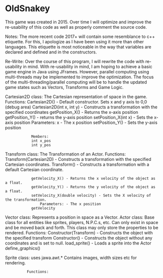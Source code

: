 # OldSnakey
This game was created in 2015. Over time I will optimize and improve the re-usability of this code as well as properly comment the source code.

Notes: The more recent code 2017+ will contain some resemblance to c++ etiquette. For this, I apologize as I have been using it more than other languages.
		This etiquette is most noticeable in the way that variables are declared and defined and in the constructors.

Re-Write: Over the course of this program, I will rewrite the code with re-usability in mind. With re-usability in mind, I am hoping to achieve a
basic game engine in Java using JFrames. However, parallel computing using multi-threads may be implemented to improve the optimization.
The focus of the multi-threading/parallel computing will be to handle the updated game states such as Vectors, Transforms and Game Logic.

Cartesian2D class: The Cartesian representation of space in the game.
				Functions:
				Cartesian2D() - Default constructor. Sets x and y axis to 0,0 (debug area)
				Cartesian2D(int x, int y) - Constructs a transformation with the specified coordinates
				getPosition_X() - Returns the x-axis position
				getPosition_Y() - returns the y-axis position
				setPosition_X(int x) - Sets the x-axis position
					Parameters: x - The x position
				setPosition_Y() - Sets the y-axis position
				
				Members:
				int x_pos
				int y_pos
				
Transform class: The Transformation of an Actor.
				Functions:
				Transform(Cartesian2D) - Constructs a transformation with the specified Cartesian coordinates.
				Transform() - Constructs a transformation with a default Cartesian coordinate.
				
				getVelocity_X() - Returns the x velocity of the object as a float.
				getVelocity_Y() - Returns the y velocity of the object as a float.
				setVelocity_X(double velocity) - Sets the X velocity of the transformation.
					Parameters: - The x position
				getVelocity
				
Vector class: Represents a position in space as a Vector.
Actor class: Base class for all entities like sprites, players, N.P.C.s, etc.
			 Can only exist in space and be moved back and forth.
			 This class may only store the properties to be rendered.
			 Functions:
			 Constructor(Transform) - Constructs the object with the specified transform
			 Constructor() - Constructs the object without any coordinates and is set to null.
			 load_sprite() - Loads a sprite into the Actor
			 define_graphics()
			 
Sprite class: uses jawa.awt.*
			  Contains images, width sizes etc for rendering.
			  
			  Functions:
			  